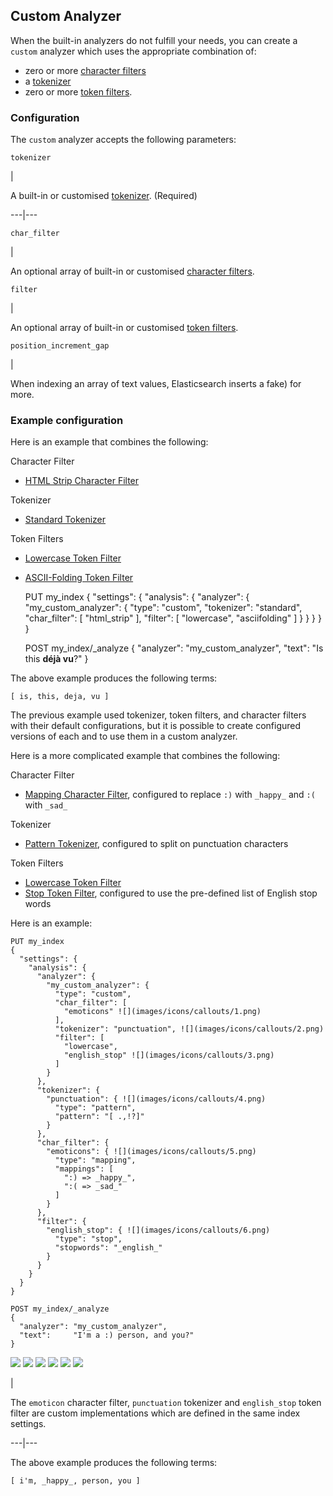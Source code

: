 ## Custom Analyzer

When the built-in analyzers do not fulfill your needs, you can create a `custom` analyzer which uses the appropriate combination of:

  * zero or more [character filters](analysis-charfilters.html)
  * a [tokenizer](analysis-tokenizers.html)
  * zero or more [token filters](analysis-tokenfilters.html). 



### Configuration

The `custom` analyzer accepts the following parameters:

`tokenizer`

| 

A built-in or customised [tokenizer](analysis-tokenizers.html). (Required)   
  
---|---  
  
`char_filter`

| 

An optional array of built-in or customised [character filters](analysis-charfilters.html).   
  
`filter`

| 

An optional array of built-in or customised [token filters](analysis-tokenfilters.html).   
  
`position_increment_gap`

| 

When indexing an array of text values, Elasticsearch inserts a fake) for more.   
  
### Example configuration

Here is an example that combines the following:

Character Filter 
    

  * [HTML Strip Character Filter](analysis-htmlstrip-charfilter.html)



Tokenizer 
    

  * [Standard Tokenizer](analysis-standard-tokenizer.html)



Token Filters 
    

  * [Lowercase Token Filter](analysis-lowercase-tokenfilter.html)
  * [ASCII-Folding Token Filter](analysis-asciifolding-tokenfilter.html)


    
    
    PUT my_index
    {
      "settings": {
        "analysis": {
          "analyzer": {
            "my_custom_analyzer": {
              "type":      "custom",
              "tokenizer": "standard",
              "char_filter": [
                "html_strip"
              ],
              "filter": [
                "lowercase",
                "asciifolding"
              ]
            }
          }
        }
      }
    }
    
    POST my_index/_analyze
    {
      "analyzer": "my_custom_analyzer",
      "text": "Is this <b>déjà vu</b>?"
    }

The above example produces the following terms:
    
    
    [ is, this, deja, vu ]

The previous example used tokenizer, token filters, and character filters with their default configurations, but it is possible to create configured versions of each and to use them in a custom analyzer.

Here is a more complicated example that combines the following:

Character Filter 
    

  * [Mapping Character Filter](analysis-mapping-charfilter.html), configured to replace `:)` with `_happy_` and `:(` with `_sad_`



Tokenizer 
    

  * [Pattern Tokenizer](analysis-pattern-tokenizer.html), configured to split on punctuation characters 



Token Filters 
    

  * [Lowercase Token Filter](analysis-lowercase-tokenfilter.html)
  * [Stop Token Filter](analysis-stop-tokenfilter.html), configured to use the pre-defined list of English stop words 



Here is an example:
    
    
    PUT my_index
    {
      "settings": {
        "analysis": {
          "analyzer": {
            "my_custom_analyzer": {
              "type": "custom",
              "char_filter": [
                "emoticons" ![](images/icons/callouts/1.png)
              ],
              "tokenizer": "punctuation", ![](images/icons/callouts/2.png)
              "filter": [
                "lowercase",
                "english_stop" ![](images/icons/callouts/3.png)
              ]
            }
          },
          "tokenizer": {
            "punctuation": { ![](images/icons/callouts/4.png)
              "type": "pattern",
              "pattern": "[ .,!?]"
            }
          },
          "char_filter": {
            "emoticons": { ![](images/icons/callouts/5.png)
              "type": "mapping",
              "mappings": [
                ":) => _happy_",
                ":( => _sad_"
              ]
            }
          },
          "filter": {
            "english_stop": { ![](images/icons/callouts/6.png)
              "type": "stop",
              "stopwords": "_english_"
            }
          }
        }
      }
    }
    
    POST my_index/_analyze
    {
      "analyzer": "my_custom_analyzer",
      "text":     "I'm a :) person, and you?"
    }

![](images/icons/callouts/1.png) ![](images/icons/callouts/2.png) ![](images/icons/callouts/3.png) ![](images/icons/callouts/4.png) ![](images/icons/callouts/5.png) ![](images/icons/callouts/6.png)

| 

The `emoticon` character filter, `punctuation` tokenizer and `english_stop` token filter are custom implementations which are defined in the same index settings.   
  
---|---  
  
The above example produces the following terms:
    
    
    [ i'm, _happy_, person, you ]
